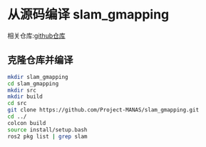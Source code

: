 # 从源码编译 slam_gmapping

相关仓库:[github仓库](https://github.com/Project-MANAS/slam_gmapping)



## 克隆仓库并编译
```bash
mkdir slam_gmapping
cd slam_gmapping
mkdir src
mkdir build
cd src
git clone https://github.com/Project-MANAS/slam_gmapping.git
cd ../
colcon build
source install/setup.bash
ros2 pkg list | grep slam
```
